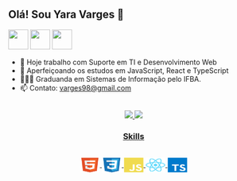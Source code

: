 ## Olá! Sou Yara Varges 🦉

<a href="https://www.instagram.com/yara.varges/" target="_blank"><img height="40" width="40" src="https://img.icons8.com/fluency/452/instagram-new.png" target="_blank"></a>
<a href="https://www.linkedin.com/in/yara-varges-nunes-523887144/" target="_blank"><img height="40" width="40" src="https://img.icons8.com/fluency/452/linkedin.png" target="_blank"></a>
<a href="mailto:varges98@gmail.com" target="_blank"><img height="40" width="40" src="https://img.icons8.com/external-kiranshastry-lineal-color-kiranshastry/452/external-email-advertising-kiranshastry-lineal-color-kiranshastry-4.png" target="_blank"></a>

- 🔭 Hoje trabalho com Suporte em TI e Desenvolvimento Web
- 🌱 Aperfeiçoando os estudos em JavaScript, React e TypeScript
- 👩🏻‍🎓 Graduanda em Sistemas de Informação pelo IFBA.
- 📫 Contato: varges98@gmail.com
<br>

<div align="center">
  <a href="https://github.com/YaraVarges">
  <img height="180em" src="https://github-readme-stats.vercel.app/api?username=YaraVarges&show_icons=true&theme=tokyonight&include_all_commits=true&count_private=true"/>
  <img height="180em" src="https://github-readme-stats.vercel.app/api/top-langs/?username=YaraVarges&layout=compact&langs_count=7&theme=tokyonight"/>
</div>
<div align="center"> 
  
### Skills
  
</div>
<div style="display: inline_block", align="center"><br>
  <img align="center" alt="HTML" height="30" width="40" src="https://raw.githubusercontent.com/devicons/devicon/master/icons/html5/html5-original.svg">
  <img align="center" alt="CSS" height="30" width="40" src="https://raw.githubusercontent.com/devicons/devicon/master/icons/css3/css3-original.svg">
  <img align="center" alt="Js" height="30" width="40" src="https://raw.githubusercontent.com/devicons/devicon/master/icons/javascript/javascript-plain.svg">
  <img align="center" alt="React" height="30" width="40" src="https://raw.githubusercontent.com/devicons/devicon/master/icons/react/react-original.svg">
  <img align="center" alt="Ts" height="30" width="40" src="https://raw.githubusercontent.com/devicons/devicon/master/icons/typescript/typescript-plain.svg">
</div><br>
